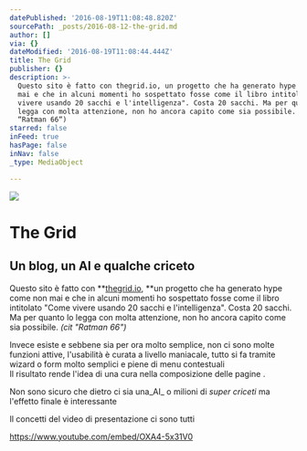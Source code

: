 ```yaml
---
datePublished: '2016-08-19T11:08:48.820Z'
sourcePath: _posts/2016-08-12-the-grid.md
author: []
via: {}
dateModified: '2016-08-19T11:08:44.444Z'
title: The Grid
publisher: {}
description: >-
  Questo sito è fatto con thegrid.io, un progetto che ha generato hype come non
  mai e che in alcuni momenti ho sospettato fosse come il libro intitolato "Come
  vivere usando 20 sacchi e l'intelligenza". Costa 20 sacchi. Ma per quanto lo
  legga con molta attenzione, non ho ancora capito come sia possibile. (cit
  “Ratman 66“)
starred: false
inFeed: true
hasPage: false
inNav: false
_type: MediaObject

---
```

![](https://the-grid-user-content.s3-us-west-2.amazonaws.com/01eb35a6-77d7-4e97-a216-1e40a5daab68.jpg)

# The Grid

## Un blog, un AI e qualche criceto

Questo sito è fatto con **[thegrid.io][0], **un progetto che ha generato hype come non mai e che in alcuni momenti ho sospettato fosse come il libro intitolato "Come vivere usando 20 sacchi e l'intelligenza". Costa 20 sacchi. Ma per quanto lo legga con molta attenzione, non ho ancora capito come sia possibile. _(cit "Ratman 66")_

Invece esiste e sebbene sia per ora molto semplice, non ci sono molte funzioni attive, l'usabilità è curata a livello maniacale, tutto si fa tramite wizard o form molto semplici e piene di menu contestuali   
Il risultato rende l'idea di una cura nella composizione delle pagine .

Non sono sicuro che dietro ci sia una_AI_ o milioni di _super criceti_ ma l'effetto finale è interessante

Il concetti del video di presentazione ci sono tutti

https://www.youtube.com/embed/OXA4-5x31V0

[0]: https://thegrid.io/ "THE GRID"